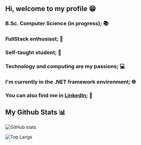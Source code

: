 ## Hi, welcome to my profile 😁

### B.Sc. Computer Science (in progress); 📚
### FullStack enthusiast; 🔭
### Self-taught student; 📖
### Technology and computing are my passions; 💻
### I'm currently in the .NET framework environment; 🌐
### You can also find me in [LinkedIn](https://www.example.com/https://www.linkedin.com/in/matheus-bernardes-6b22ab8a/); 💼

## My Github Stats 📊
![GitHub stats](https://github-readme-stats.vercel.app/api?username=adamisse&show_icons=true&theme=tokyonight)  

![Top Langs](https://github-readme-stats.vercel.app/api/top-langs/?username=adamisse&theme=tokyonight)
